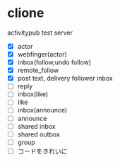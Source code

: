 # clione
activitypub test server

- [x] actor
- [x] webfinger(actor)
- [x] inbox(follow,undo follow)
- [x] remote_follow
- [x] post text, delivery follower inbox
- [ ] reply
- [ ] inbox(like)
- [ ] like
- [ ] inbox(announce)
- [ ] announce
- [ ] shared inbox
- [ ] shared outbox
- [ ] group
- [ ] コードをきれいに
